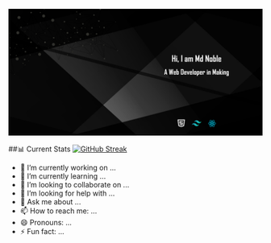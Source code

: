 ![Md Noble Github Banner!](https://raw.githubusercontent.com/mdnoble1/mdnoble1/main/assets/banner/githubBanner.png)

##📊 Current Stats
[![GitHub Streak](https://github-readme-streak-stats.herokuapp.com?user=mdnoble1&theme=bear&border_radius=2)](https://git.io/streak-stats)

- 🔭 I’m currently working on ...
- 🌱 I’m currently learning ...
- 👯 I’m looking to collaborate on ...
- 🤔 I’m looking for help with ...
- 💬 Ask me about ...
- 📫 How to reach me: ...
- 😄 Pronouns: ...
- ⚡ Fun fact: ...
